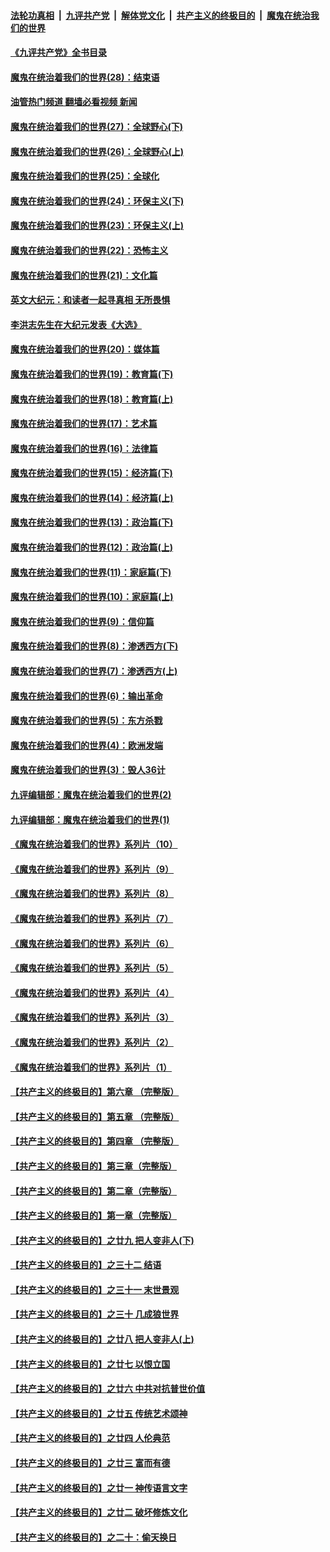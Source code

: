 ####  [法轮功真相](../../../../basic/blob/master/README.md?t=04201531) &nbsp;|&nbsp; [九评共产党](../../../../9ping.md/blob/master/README.md?t=04201531) &nbsp;|&nbsp; [解体党文化](../../../../jtdwh.md/blob/master/README.md?t=04201531)  &nbsp;|&nbsp; [共产主义的终极目的](../../../../gczydzjmd.md/blob/master/README.md?t=04201531) &nbsp;|&nbsp; [魔鬼在统治我们的世界](../../../../mgztzwmdsj.md/blob/master/README.md?t=04201531) 

#### [《九评共产党》全书目录](../pages/nsc422/n13708085.md?t=04201531) 

#### [魔鬼在统治着我们的世界(28)：结束语](../pages/nsc422/n10936246.md?t=04201531) 

#### [油管热门频道 翻墙必看视频 新闻](http://78.141.244.201:81/youtube.html?04201531)

#### [魔鬼在统治着我们的世界(27)：全球野心(下)](../pages/nsc422/n10928319.md?t=04201531) 

#### [魔鬼在统治着我们的世界(26)：全球野心(上)](../pages/nsc422/n10900318.md?t=04201531) 

#### [魔鬼在统治着我们的世界(25)：全球化](../pages/nsc422/n10788205.md?t=04201531) 

#### [魔鬼在统治着我们的世界(24)：环保主义(下)](../pages/nsc422/n10695307.md?t=04201531) 

#### [魔鬼在统治着我们的世界(23)：环保主义(上)](../pages/nsc422/n10688613.md?t=04201531) 

#### [魔鬼在统治着我们的世界(22)：恐怖主义](../pages/nsc422/n10614727.md?t=04201531) 

#### [魔鬼在统治着我们的世界(21)：文化篇](../pages/nsc422/n10597706.md?t=04201531) 

#### [英文大纪元：和读者一起寻真相 无所畏惧](../pages/nsc422/n12542027.md?t=04201531) 

#### [李洪志先生在大纪元发表《大选》](../pages/nsc422/n12534746.md?t=04201531) 

#### [魔鬼在统治着我们的世界(20)：媒体篇](../pages/nsc422/n10586579.md?t=04201531) 

#### [魔鬼在统治着我们的世界(19)：教育篇(下)](../pages/nsc422/n10564808.md?t=04201531) 

#### [魔鬼在统治着我们的世界(18)：教育篇(上)](../pages/nsc422/n10526970.md?t=04201531) 

#### [魔鬼在统治着我们的世界(17)：艺术篇](../pages/nsc422/n10499093.md?t=04201531) 

#### [魔鬼在统治着我们的世界(16)：法律篇](../pages/nsc422/n10485969.md?t=04201531) 

#### [魔鬼在统治着我们的世界(15)：经济篇(下)](../pages/nsc422/n10469975.md?t=04201531) 

#### [魔鬼在统治着我们的世界(14)：经济篇(上)](../pages/nsc422/n10457370.md?t=04201531) 

#### [魔鬼在统治着我们的世界(13)：政治篇(下)](../pages/nsc422/n10448270.md?t=04201531) 

#### [魔鬼在统治着我们的世界(12)：政治篇(上)](../pages/nsc422/n10444576.md?t=04201531) 

#### [魔鬼在统治着我们的世界(11)：家庭篇(下)](../pages/nsc422/n10440961.md?t=04201531) 

#### [魔鬼在统治着我们的世界(10)：家庭篇(上)](../pages/nsc422/n10435448.md?t=04201531) 

#### [魔鬼在统治着我们的世界(9)：信仰篇](../pages/nsc422/n10432159.md?t=04201531) 

#### [魔鬼在统治着我们的世界(8)：渗透西方(下)](../pages/nsc422/n10429603.md?t=04201531) 

#### [魔鬼在统治着我们的世界(7)：渗透西方(上)](../pages/nsc422/n10426013.md?t=04201531) 

#### [魔鬼在统治着我们的世界(6)：输出革命](../pages/nsc422/n10421536.md?t=04201531) 

#### [魔鬼在统治着我们的世界(5)：东方杀戮](../pages/nsc422/n10417707.md?t=04201531) 

#### [魔鬼在统治着我们的世界(4)：欧洲发端](../pages/nsc422/n10414890.md?t=04201531) 

#### [魔鬼在统治着我们的世界(3)：毁人36计](../pages/nsc422/n10411583.md?t=04201531) 

#### [九评编辑部：魔鬼在统治着我们的世界(2)](../pages/nsc422/n10410036.md?t=04201531) 

#### [九评编辑部：魔鬼在统治着我们的世界(1)](../pages/nsc422/n10406825.md?t=04201531) 

#### [《魔鬼在统治着我们的世界》系列片（10）](../pages/nsc422/n12292670.md?t=04201531) 

#### [《魔鬼在统治着我们的世界》系列片（9）](../pages/nsc422/n12290859.md?t=04201531) 

#### [《魔鬼在统治着我们的世界》系列片（8）](../pages/nsc422/n12287445.md?t=04201531) 

#### [《魔鬼在统治着我们的世界》系列片（7）](../pages/nsc422/n12283425.md?t=04201531) 

#### [《魔鬼在统治着我们的世界》系列片（6）](../pages/nsc422/n12282314.md?t=04201531) 

#### [《魔鬼在统治着我们的世界》系列片（5）](../pages/nsc422/n12281419.md?t=04201531) 

#### [《魔鬼在统治着我们的世界》系列片（4）](../pages/nsc422/n12274024.md?t=04201531) 

#### [《魔鬼在统治着我们的世界》系列片（3）](../pages/nsc422/n12271322.md?t=04201531) 

#### [《魔鬼在统治着我们的世界》系列片（2）](../pages/nsc422/n12269049.md?t=04201531) 

#### [《魔鬼在统治着我们的世界》系列片（1）](../pages/nsc422/n12267575.md?t=04201531) 

#### [【共产主义的终极目的】第六章 （完整版）](../pages/nsc422/n11428913.md?t=04201531) 

#### [【共产主义的终极目的】第五章 （完整版）](../pages/nsc422/n11428912.md?t=04201531) 

#### [【共产主义的终极目的】第四章 （完整版）](../pages/nsc422/n11428907.md?t=04201531) 

#### [【共产主义的终极目的】第三章（完整版）](../pages/nsc422/n11428848.md?t=04201531) 

#### [【共产主义的终极目的】第二章（完整版）](../pages/nsc422/n11428831.md?t=04201531) 

#### [【共产主义的终极目的】第一章（完整版）](../pages/nsc422/n11417651.md?t=04201531) 

#### [【共产主义的终极目的】之廿九 把人变非人(下)](../pages/nsc422/n11344140.md?t=04201531) 

#### [【共产主义的终极目的】之三十二 结语](../pages/nsc422/n11360535.md?t=04201531) 

#### [【共产主义的终极目的】之三十一 末世景观](../pages/nsc422/n11351129.md?t=04201531) 

#### [【共产主义的终极目的】之三十 几成狼世界](../pages/nsc422/n11348280.md?t=04201531) 

#### [【共产主义的终极目的】之廿八 把人变非人(上)](../pages/nsc422/n11340492.md?t=04201531) 

#### [【共产主义的终极目的】之廿七 以恨立国](../pages/nsc422/n11336944.md?t=04201531) 

#### [【共产主义的终极目的】之廿六 中共对抗普世价值](../pages/nsc422/n11324785.md?t=04201531) 

#### [【共产主义的终极目的】之廿五 传统艺术颂神](../pages/nsc422/n11296396.md?t=04201531) 

#### [【共产主义的终极目的】之廿四 人伦典范](../pages/nsc422/n11296397.md?t=04201531) 

#### [【共产主义的终极目的】之廿三 富而有德](../pages/nsc422/n11283598.md?t=04201531) 

#### [【共产主义的终极目的】之廿一 神传语言文字](../pages/nsc422/n11263265.md?t=04201531) 

#### [【共产主义的终极目的】之廿二 破坏修炼文化](../pages/nsc422/n11245728.md?t=04201531) 

#### [【共产主义的终极目的】之二十：偷天换日](../pages/nsc422/n11238846.md?t=04201531) 

<img src='http://gfw-breaker.win/goodnews/indexes/nsc422.md' width='0px' height='0px'/>

